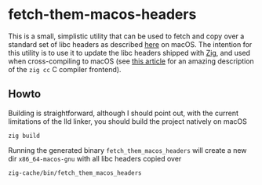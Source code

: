 # fetch-them-macos-headers

This is a small, simplistic utility that can be used to fetch and copy over a standard set of libc headers
as described [here] on macOS. The intention for this utility is to use it to update the libc headers shipped
with [Zig], and used when cross-compiling to macOS (see [this article] for an amazing description of the `zig cc`
C compiler frontend).

[here]: https://en.wikipedia.org/wiki/C_standard_library
[Zig]: https://www.ziglang.org
[this article]: https://andrewkelley.me/post/zig-cc-powerful-drop-in-replacement-gcc-clang.html

## Howto

Building is straightforward, although I should point out, with the current limitations of the lld linker,
you should build the project natively on macOS

```
zig build
```

Running the generated binary `fetch_them_macos_headers` will create a new dir `x86_64-macos-gnu` with all
libc headers copied over

```
zig-cache/bin/fetch_them_macos_headers
```


